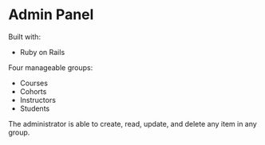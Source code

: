 # Admin Panel

Built with:
<ul>
    <li>Ruby on Rails</li>
</ul>

Four manageable groups:
<ul>
    <li>Courses</li>
    <li>Cohorts</li>
    <li>Instructors</li>
    <li>Students</li>
</ul>

The administrator is able to create, read, update, and delete any item in any group.